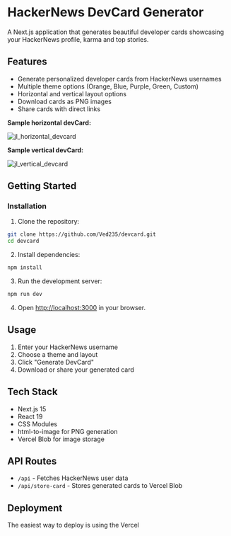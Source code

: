 # HackerNews DevCard Generator

A Next.js application that generates beautiful developer cards showcasing your HackerNews profile, karma and top stories.

## Features

- Generate personalized developer cards from HackerNews usernames
- Multiple theme options (Orange, Blue, Purple, Green, Custom)
- Horizontal and vertical layout options
- Download cards as PNG images
- Share cards with direct links
  
**Sample horizontal devCard:**

![jl_horizontal_devcard](https://github.com/user-attachments/assets/9420621a-ce51-45c5-be97-5ab22f98f1e5)

**Sample vertical devCard:**

![jl_vertical_devcard](https://github.com/user-attachments/assets/28b62dcf-b6fb-4766-be15-f81f7c697a33)

## Getting Started

### Installation

1. Clone the repository:
```bash
git clone https://github.com/Ved235/devcard.git
cd devcard
```

2. Install dependencies:
```bash
npm install
```

3. Run the development server:
```bash
npm run dev
```

4. Open [http://localhost:3000](http://localhost:3000) in your browser.

## Usage

1. Enter your HackerNews username
2. Choose a theme and layout
3. Click "Generate DevCard"
4. Download or share your generated card

## Tech Stack

- Next.js 15
- React 19
- CSS Modules
- html-to-image for PNG generation
- Vercel Blob for image storage

## API Routes

- `/api` - Fetches HackerNews user data
- `/api/store-card` - Stores generated cards to Vercel Blob

## Deployment

The easiest way to deploy is using the Vercel
